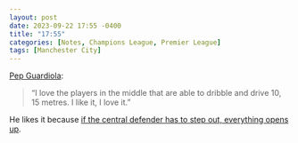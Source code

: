 ```yaml
---
layout: post
date: 2023-09-22 17:55 -0400
title: "17:55"
categories: [Notes, Champions League, Premier League]
tags: [Manchester City]
---
```


[Pep Guardiola](https://youtu.be/L8-ZtkMwQLs?si=nIoQqBgWQ33JUTqB): 

> “I love the players in the middle that are able to dribble and drive 10, 15 metres. I like it, I love it.”

He likes it because [if the central defender has to step out, everything opens up](https://tacticsjournal.com/2023/07/12/the-importance-of-attacking-the-centre-backs/).


